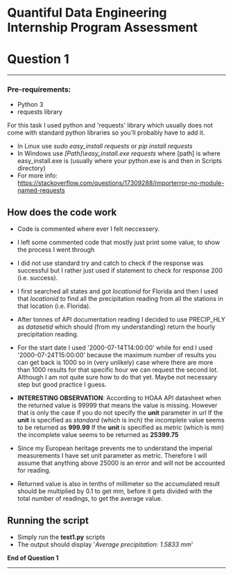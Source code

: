 # Quantiful Data Engineering Internship Program Assessment

# Question 1
________________________________________________
### Pre-requirements:
- Python 3
- requests library

For this task I used python and 'requests' library which usually does not come with standard python libraries so you'll probably have to add it.
- In Linux use _sudo easy_install requests_ or _pip install requests_
- In Windows use _[Path]\easy_install.exe requests_ where [path] is where easy_install.exe is (usually where your python.exe is and then in Scripts directory)
- For more info: https://stackoverflow.com/questions/17309288/importerror-no-module-named-requests

## How does the code work
- Code is commented where ever I felt neccessery.
- I left some commented code that mostly just print some value, to show the process I went  through
- I did not use standard try and catch to check if the response was successful but I rather just used if statement to check for response 200 (i.e. success).
- I first searched all states and got _locationid_ for Florida and then I used that _locationid_ to find all the precipitation reading from all the stations in that location (i.e. Florida).
- After tonnes of API documentation reading I decided to use PRECIP_HLY as _datasetid_ which should (from my understanding) return the hourly precipitation reading.
- For the start date I used '2000-07-14T14:00:00' while for end I used '2000-07-24T15:00:00' because the maximum number of results you can get back  is 1000 so in (very unlikely) case where there are more than 1000 results for that specific hour we can request the second lot. Although I am not quite sure how to do that yet. Maybe not necessary step but good practice I guess.

- __INTERESTING OBSERVATION__:
According to HOAA API datasheet when the returned value is 99999 that means the value is missing.
However that is only the case if you do not specify the __unit__ parameter in url
If the __unit__ is specified as _standard_ (which is inch) the incomplete value seems to be returned as __999.99__
If the __unit__ is specified as _metric_ (which is mm) the incomplete value seems to be returned as __25399.75__

- Since my European heritage prevents me to understand the imperial measurements I have set unit parameter as metric.
Therefore I will assume that anything above 25000 is an error and will not be accounted for reading.

- Returned value is also in tenths of millimeter so the accumulated result should be multiplied by 0.1 to get mm, before it gets divided with the total number of readings, to get the average value.

## Running the script
- Simply run the __test1.py__ scripts
- The output should display '_Average precipitation: 1.5833 mm_'

__End of Question 1__
_________________________________________________________________________________________________________________



